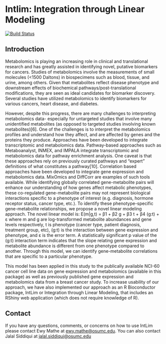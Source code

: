 # Intlim:  Integration through Linear Modeling
[![Build Status](https://travis-ci.com/mingrui-liu/IntLim.svg?token=Bq2KXMARaDh31C6yNoTF&branch=master)](https://travis-ci.com/mingrui-liu/IntLim)


## Introduction

Metabolomics is playing an increasing role in clinical and translational research and has greatly assisted in identifying novel, putative biomarkers for cancers.  Studies of metabolomics involve the measurements of small molecules (<1500 Daltons) in biospecimens such as blood, tissue, and urine, among others.  Given that metabolites reflect disease phenotype and downstream effects of biochemical pathways/post-translational modifications, they are seen as ideal candidates for biomarker discovery.  Several studies have utilized metabolomics to identify biomarkers for various cancers, heart disease, and diabetes.  

However, despite this progress, there are many challenges to interpreting metabolomics data- especially for untargeted studies that involve many unidentified metabolites (as opposed to targeted studies involving known metabolites)[6].  One of the challenges is to interpret the metabolomics profiles and understand how they affect, and are affected by genes and the proteins they produce.  Approaches have been developed to integrate transcriptomic and metabolomics data.  Pathway-based approaches such as Metaboanalyst, INMEX, and IMPALA integrate transcriptomic and metabolomics data for pathway enrichment analysis.  One caveat is that these approaches rely on previously curated pathways and “expert” definitions of what constitutes a pathway[10].  Correlation based approaches have been developed to integrate gene expression and metabolomics data.  MixOmics and DiffCorr are examples of such tools available.  While identifying globally correlated gene-metabolite pairs will enhance our understanding of how genes affect metabolic phenotypes, these co-regulated gene-metabolite pairs may not represent biological interactions specific to a phenotype of interest (e.g. diagnosis, hormone receptor status, cancer type, etc.).  To identify these phenotype-specific gene-metabolite relationships, we propose a novel linear modeling approach. 
The novel linear model is:  E(m|g,t) = β1 + β2 g + β3 t + β4 (g:t) + ε where m and g are log-transformed metabolite abundances and gene levels respectively, t is phenotype (cancer type, patient diagnosis, treatment group, etc), (g:t) is the interaction between gene expression and phenotype, and ε is the error term.  A statistically significant p value of the (g:t) interaction term indicates that the slope relating gene expression and metabolite abundance is different from one phenotype compared to another.  Through this model, we can identify gene-metabolite correlations that are specific to a particular phenotype.  

This model has been applied in this study to the publically available NCI-60 cancer cell line data on gene expression and metabolomics (available in this package) as well as previously published gene expression and metabolomics data from a breast cancer study.  To increase usability of our approach, we have also implemented our approach as an R Bioconductor package, IntLim or Integration through Linear Modeling, that includes an RShiny web application (which does not require knowledge of R).  

## Contact

If you have any questions, comments, or concerns on how to use IntLim please contact Ewy Mathe at ewy.mathe@osumc.edu.  You can also contact Jalal Siddiqui at jalal.siddiqui@osumc.edu
